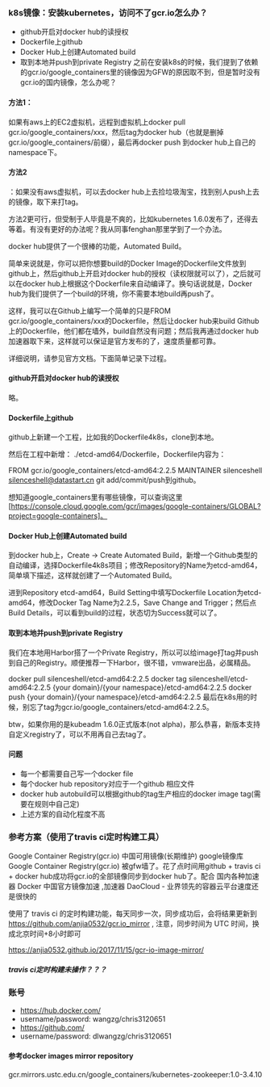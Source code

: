 ### k8s镜像：安装kubernetes，访问不了gcr.io怎么办？

- github开启对docker hub的读授权
- Dockerfile上github
- Docker Hub上创建Automated build
- 取到本地并push到private Registry
之前在安装k8s的时候，我们提到了依赖的gcr.io/google_containers里的镜像因为GFW的原因取不到，但是暂时没有gcr.io的国内镜像，怎么办呢？

#### 方法1：
如果有aws上的EC2虚拟机，远程到虚拟机上docker pull gcr.io/google_containers/xxx，然后tag为docker hub（也就是删掉gcr.io/google_containers/前缀），最后再docker push 到docker hub上自己的namespace下。

#### 方法2
：如果没有aws虚拟机，可以去docker hub上去捡垃圾淘宝，找到别人push上去的镜像，取下来打tag。

方法2更可行，但受制于人毕竟是不爽的，比如kubernetes 1.6.0发布了，还得去等着。有没有更好的办法呢？我从同事fenghan那里学到了一个办法。

docker hub提供了一个很棒的功能，Automated Build。

简单来说就是，你可以把你想要build的Docker Image的Dockerfile文件放到github上，然后github上开启对docker hub的授权（读权限就可以了），之后就可以在docker hub上根据这个Dockerfile来自动编译了。换句话说就是，Docker hub为我们提供了一个build的环境，你不需要本地build再push了。

这样，我可以在Github上编写一个简单的只是FROM gcr.io/google_containers/xxx的Dockerfile，然后让docker hub来build Github上的Dockerfile，他们都在墙外，build自然没有问题；然后我再通过docker hub加速器取下来，这样就可以保证是官方发布的了，速度质量都可靠。

详细说明，请参见官方文档。下面简单记录下过程。

#### github开启对docker hub的读授权
略。

#### Dockerfile上github
github上新建一个工程，比如我的Dockerfile4k8s，clone到本地。

然后在工程中新增： ./etcd-amd64/Dockerfile，Dockerfile内容为：

FROM gcr.io/google_containers/etcd-amd64:2.2.5
MAINTAINER silenceshell <silenceshell@datastart.cn>
git add/commit/push到github。

想知道google_containers里有哪些镜像，可以查询这里[https://console.cloud.google.com/gcr/images/google-containers/GLOBAL?project=google-containers]。

#### Docker Hub上创建Automated build
到docker hub上，Create -> Create Automated Build，新增一个Github类型的自动编译，选择Dockerfile4k8s项目；修改Repository的Name为etcd-amd64，简单填下描述，这样就创建了一个Automated Build。

进到Repository etcd-amd64，Build Setting中填写Dockerfile Location为etcd-amd64，修改Docker Tag Name为2.2.5，Save Change and Trigger；然后点Build Details，可以看到build的过程，状态切为Success就可以了。

#### 取到本地并push到private Registry
我们在本地用Harbor搭了一个Private Registry，所以可以给image打tag并push到自己的Registry。顺便推荐一下Harbor，很不错，vmware出品，必属精品。

docker pull silenceshell/etcd-amd64:2.2.5
docker tag silenceshell/etcd-amd64:2.2.5 {your domain}/{your namespace}/etcd-amd64:2.2.5
docker push {your domain}/{your namespace}/etcd-amd64:2.2.5
最后在k8s用的时候，别忘了tag为gcr.io/google_containers/etcd-amd64:2.2.5。

btw，如果你用的是kubeadm 1.6.0正式版本(not alpha)，那么恭喜，新版本支持自定义registry了，可以不用再自己去tag了。


#### 问题
- 每一个都需要自己写一个docker file
- 每个docker hub repository对应于一个github 相应文件
- docker hub autobuild可以根据github的tag生产相应的docker image tag(需要在规则中自己定)
- 上述方案的自动化程度不高

### 参考方案（使用了travis ci定时构建工具）
Google Container Registry(gcr.io) 中国可用镜像(长期维护)
google镜像库Google Container Registry(gcr.io) 被gfw墙了。花了点时间用github + travis ci + docker hub成功将gcr.io的全部镜像同步到docker hub了。配合 国内各种加速器 Docker 中国官方镜像加速 ,加速器 DaoCloud - 业界领先的容器云平台速度还是很快的

 使用了 travis ci 的定时构建功能，每天同步一次，同步成功后，会将结果更新到 https://github.com/anjia0532/gcr.io_mirror , 注意，同步时间为 UTC 时间，换成北京时间+8小时即可

https://anjia0532.github.io/2017/11/15/gcr-io-image-mirror/

##### travis ci定时构建未操作？？？

### 账号
- https://hub.docker.com/
- username/password: wangzg/chris3120651
- https://github.com/
- username/password: dlwangzg/chris3120651

#### 参考docker images mirror repository
gcr.mirrors.ustc.edu.cn/google_containers/kubernetes-zookeeper:1.0-3.4.10
